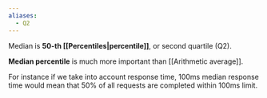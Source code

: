 ```yaml
---
aliases:
  - Q2
---
```

Median is **50-th [[Percentiles|percentile]]**, or second quartile (Q2).

**Median percentile** is much more important than [[Arithmetic average]]. 

For instance if we take into account response time, 100ms median response time would mean that 50% of all requests are completed within 100ms limit. 
